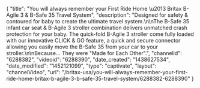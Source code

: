 {
    "title": "You will always remember your First Ride Home \u2013 Britax B-Agile 3 & B-Safe 35 Travel System",
    "description": "Designed for safety & contoured for baby to create the ultimate travel system.\n\nThe B-Safe 35 infant car seat & B-Agile 3 stroller combination delivers unmatched crash protection for your baby. The quick-fold B-Agile 3 stroller come fully loaded with our innovative CLICK & GO feature, a quick and secure connector allowing you easily move the B-Safe 35 from your car to your stroller.\n\nBecause... They were \"Made for Each Other\".",
    "channelid": "6288382",
    "videoid": "6288390",
    "date_created": "1438627534",
    "date_modified": "1452121099",
    "type": "captivate",
    "layout": "channelVideo",
    "url": "\/britax-usa\/you-will-always-remember-your-first-ride-home-britax-b-agile-3-b-safe-35-travel-system\/6288382-6288390"
}